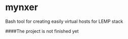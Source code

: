 mynxer
======

Bash tool for creating easily virtual hosts for LEMP stack


####The project is not finished yet


